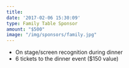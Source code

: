 ```yaml
---
title: 
date: '2017-02-06 15:30:09'
type: Family Table Sponsor
amount: "$500"
image: "/img/sponsors/family.jpg"
---
```


* On stage/screen recognition during dinner
* 6 tickets to the dinner event ($150 value)